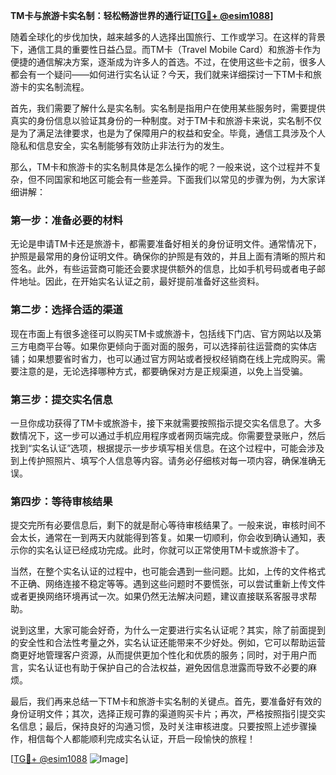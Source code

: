 **TM卡与旅游卡实名制：轻松畅游世界的通行证[[TG💪+ @esim1088](https://t.me/s/esim1088)]**

随着全球化的步伐加快，越来越多的人选择出国旅行、工作或学习。在这样的背景下，通信工具的重要性日益凸显。而TM卡（Travel Mobile Card）和旅游卡作为便捷的通信解决方案，逐渐成为许多人的首选。不过，在使用这些卡之前，很多人都会有一个疑问——如何进行实名认证？今天，我们就来详细探讨一下TM卡和旅游卡的实名制流程。

首先，我们需要了解什么是实名制。实名制是指用户在使用某些服务时，需要提供真实的身份信息以验证其身份的一种制度。对于TM卡和旅游卡来说，实名制不仅是为了满足法律要求，也是为了保障用户的权益和安全。毕竟，通信工具涉及个人隐私和信息安全，实名制能够有效防止非法行为的发生。

那么，TM卡和旅游卡的实名制具体是怎么操作的呢？一般来说，这个过程并不复杂，但不同国家和地区可能会有一些差异。下面我们以常见的步骤为例，为大家详细讲解：

### 第一步：准备必要的材料

无论是申请TM卡还是旅游卡，都需要准备好相关的身份证明文件。通常情况下，护照是最常用的身份证明文件。确保你的护照是有效的，并且上面有清晰的照片和签名。此外，有些运营商可能还会要求提供额外的信息，比如手机号码或者电子邮件地址。因此，在开始实名认证之前，最好提前准备好这些资料。

### 第二步：选择合适的渠道

现在市面上有很多途径可以购买TM卡或旅游卡，包括线下门店、官方网站以及第三方电商平台等。如果你更倾向于面对面的服务，可以选择前往运营商的实体店铺；如果想要省时省力，也可以通过官方网站或者授权经销商在线上完成购买。需要注意的是，无论选择哪种方式，都要确保对方是正规渠道，以免上当受骗。

### 第三步：提交实名信息

一旦你成功获得了TM卡或旅游卡，接下来就需要按照指示提交实名信息了。大多数情况下，这一步可以通过手机应用程序或者网页端完成。你需要登录账户，然后找到“实名认证”选项，根据提示一步步填写相关信息。在这个过程中，可能会涉及到上传护照照片、填写个人信息等内容。请务必仔细核对每一项内容，确保准确无误。

### 第四步：等待审核结果

提交完所有必要信息后，剩下的就是耐心等待审核结果了。一般来说，审核时间不会太长，通常在一到两天内就能得到答复。如果一切顺利，你会收到确认通知，表示你的实名认证已经成功完成。此时，你就可以正常使用TM卡或旅游卡了。

当然，在整个实名认证的过程中，也可能会遇到一些问题。比如，上传的文件格式不正确、网络连接不稳定等等。遇到这些问题时不要慌张，可以尝试重新上传文件或者更换网络环境再试一次。如果仍然无法解决问题，建议直接联系客服寻求帮助。

说到这里，大家可能会好奇，为什么一定要进行实名认证呢？其实，除了前面提到的安全性和合法性考量之外，实名认证还能带来不少好处。例如，它可以帮助运营商更好地管理客户资源，从而提供更加个性化和优质的服务；同时，对于用户而言，实名认证也有助于保护自己的合法权益，避免因信息泄露而导致不必要的麻烦。

最后，我们再来总结一下TM卡和旅游卡实名制的关键点。首先，要准备好有效的身份证明文件；其次，选择正规可靠的渠道购买卡片；再次，严格按照指引提交实名信息；最后，保持良好的沟通习惯，及时关注审核进度。只要按照上述步骤操作，相信每个人都能顺利完成实名认证，开启一段愉快的旅程！

[[TG💪+ @esim1088](https://t.me/s/esim1088) ![Image](https://i.postimg.cc/4NQfJmqS/Snipaste-2025-05-13-00-14-12.png)]